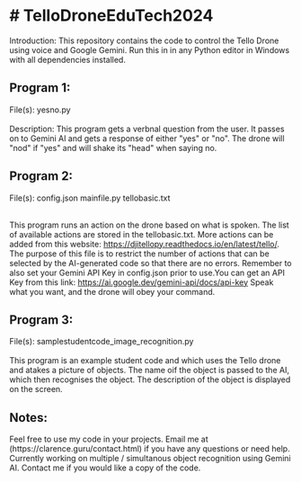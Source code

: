 <h1># TelloDroneEduTech2024</h1>
Introduction:
This repository contains the code to control the Tello Drone using voice and Google Gemini. Run this in in any Python editor in Windows with all dependencies installed.

<h2>Program 1:</h2>
File(s): yesno.py <br><br>
Description: This program gets a verbnal question from the user. It passes on to Gemini AI and gets a response of either "yes" or "no". The drone will "nod" if "yes" and will shake its "head" when saying no.

<h2>Program 2:</h2>
File(s): config.json
mainfile.py
tellobasic.txt <br><br>

This program runs an action on the drone based on what is spoken. The list of available actions are stored in the tellobasic.txt. More actions can be added from this website: https://djitellopy.readthedocs.io/en/latest/tello/. 
The purpose of this file is to restrict the number of actions that can be selected by the AI-generated code so that there are no errors. 
Remember to also set your Gemini API Key in config.json prior to use.You can get an API Key from this link: https://ai.google.dev/gemini-api/docs/api-key
Speak what you want, and the drone will obey your command.

<h2>Program 3:</h2>
File(s): samplestudentcode_image_recognition.py <br><br>
This program is an example student code and which uses the Tello drone and atakes a picture of objects. The name oif the object is passed to the AI, which then recognises the object. The description of the object is displayed on the screen. 

<h2>Notes:</h2>
Feel free to use my code in your projects. Email me at (https://clarence.guru/contact.html) if you have any questions or need help.
Currently working on multiple / simultanous object recognition using Gemini AI. Contact me if you would like a copy of the code.
